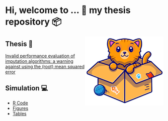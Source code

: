# Hi, welcome to ... :wave:  my thesis repository :package:
<img align="right" width="250" src="/Simulation/Workspaces/img.png">

## Thesis :notebook:
[Invalid performance evaluation of imputation algorithms: a warning against using the (root) mean squared error](/Report/Thesis.pdf)

## Simulation :computer: 
- [R Code](/Simulation/)
- [Figures](/Simulation/Figures/) 
- [Tables](/Simulation/Tables/)
